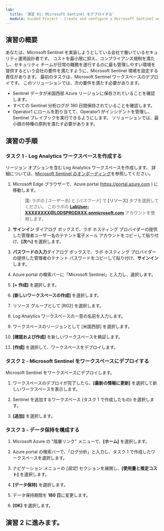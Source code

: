 ```yaml
---
lab:
  title: '演習 01: Microsoft Sentinel をデプロイする'
  module: Guided Project - Create and configure a Microsoft Sentinel workspace
---
```


## 演習の概要

あなたは、Microsoft Sentinel を実装しようとしている会社で働いているセキュリティ運用設計者です。 コストを最小限に抑え、コンプライアンス規制を満たし、セキュリティ チームが日常の職務を遂行するのに最も管理しやすい環境を提供するという会社の要件を満たすように、Microsoft Sentinel 環境を設定する責任があります。
最初のタスクは、Microsoft Sentinel ワークスペースのデプロイです。 このソリューションでは、次の要件を満たす必要があります。

- Sentinel データが米国西部 Azure リージョンに保存されていることを確認します。
- すべての Sentinel 分析ログが 180 日間保持されていることを確認します。
- Operator1 にロールを割り当てて、Operator1 がインシデントを管理し、Sentinel プレイブックを実行できるようにします。 ソリューションでは、最小限の特権の原則を満たす必要があります。

## 演習の手順

### タスク 1 - Log Analytics ワークスペースを作成する

リージョン オプションを含む Log Analytics ワークスペースを作成します。 詳細については、[Microsoft Sentinel のオンボーディング](https://learn.microsoft.com/azure/sentinel/quickstart-onboard)を参照してください。

1. Microsoft Edge ブラウザーで、Azure portal (<https://portal.azure.com> ) に移動します。
  
    >**注:** ラボの *[ユーザー名]* と *[パスワード]* で **[リソース]** タブを選択してください。 このラボの **<LabUser-XXXXXXXX@LODSPRODXXX.onmicrosoft.com>** アカウントを使用します。

1. **サインイン** ダイアログ ボックスで、ラボ ホスティング プロバイダーの提供した管理者ユーザー名のテナント電子メール アカウントをコピーして貼り付け、**[次へ]** を選択します。

1. **パスワードの入力**ダイアログ ボックスで、ラボ ホスティング プロバイダーの提供した管理者のテナント パスワードをコピーして貼り付け、**サインイン**します。
1. Azure portal の検索バーに「Microsoft Sentinel」と入力し、選択します。

1. **[+ 作成]** を選択します。

1. **[新しいワークスペースの作成]** を選択します。

1. リソース グループとして [RG2] を選択します。

1. Log Analytics ワークスペースの一意の名前を入力します。

1. ワークスペースのリージョンとして [米国西部] を選択します。

1. **[確認および作成]** を新しいワークスペースを検証します。

1. **[作成]** を選択して、ワークスペースをデプロイします。

### タスク 2 - Microsoft Sentinel をワークスペースにデプロイする

Microsoft Sentinel をワークスペースにデプロイします。

1. ワークスペースのデプロイが完了したら、**[最新の情報に更新]** を選択して新しいワークスペースを表示します。

1. Sentinel を追加するワークスペース (タスク 1 で作成したもの) を選択します。

1. **[追加]** を選択します。

### タスク 3 - データ保持を構成する

1. Microsoft Azure の "階層リンク" メニューで、**[ホーム]** を選択します。

1. Azure portal の検索バーで、「ログ分析」と入力し、タスク 1 で作成したワークスペースを選択します。

1. ナビゲーション メニューの *[設定]* セクションを展開し、**[使用量と推定コスト]** を選択します。

1. **[データ保持]** を選択します。

1. データ保持期間を **180 日**に変更します。

1. **[OK]** を選択します。

## 演習 2 に進みます。

